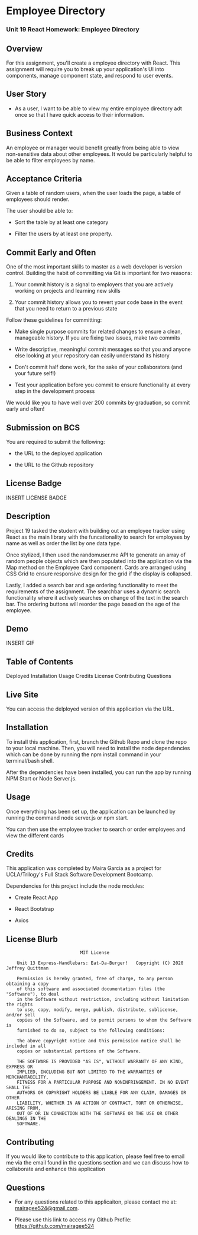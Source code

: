 # Employee Directory

### Unit 19 React Homework: Employee Directory

## Overview

For this assignment, you'll create a employee directory with React. This assignment will require you to break up your application's UI into components, manage component state, and respond to user events.

## User Story

* As a user, I want to be able to view my entire employee directory adt once so that I have quick access to their information.

## Business Context

An employee or manager would benefit greatly from being able to view non-sensitive data about other employees. It would be particularly helpful to be able to filter employees by name.

## Acceptance Criteria

Given a table of random users, when the user loads the page, a table of employees should render. 

The user should be able to:

  * Sort the table by at least one category

  * Filter the users by at least one property.

## Commit Early and Often

One of the most important skills to master as a web developer is version control. Building the habit of committing via Git is important for two reasons:

1. Your commit history is a signal to employers that you are actively working on projects and learning new skills

2. Your commit history allows you to revert your code base in the event that you need to return to a previous state

Follow these guidelines for committing:

* Make single purpose commits for related changes to ensure a clean, manageable history. If you are fixing two issues, make two commits

* Write descriptive, meaningful commit messages so that you and anyone else looking at your repository can easily understand its history

* Don't commit half done work, for the sake of your collaborators (and your future self!)

* Test your application before you commit to ensure functionality at every step in the development process

We would like you to have well over 200 commits by graduation, so commit early and often!


## Submission on BCS

You are required to submit the following:

* the URL to the deployed application

* the URL to the Github repository

## License Badge
INSERT LICENSE BADGE

## Description
Project 19 tasked the student with building out an employee tracker using React as the main library with the funcationality to search for employees by name as well as order the list by one data type.

Once stylized, I then used the randomuser.me API to generate an array of random people objects which are then populated into the application via the Map method on the Employee Card component. Cards are arranged using CSS Grid to ensure responsive design for the grid if the display is collapsed.

Lastly, I added a search bar and age ordering functionality to meet the requirements of the assignment. The searchbar uses a dynamic search functionality where it actively searches on change of the text in the search bar. The ordering buttons will reorder the page based on the age of the employee.

## Demo
INSERT GIF

## Table of Contents
Deployed
Installation
Usage
Credits
License
Contributing
Questions

## Live Site
You can access the delployed version of this application via the URL.

## Installation
To install this application, first, branch the Github Repo and clone the repo to your local machine. Then, you will need to install the node dependencies which can be done by running the npm install command in your terminal/bash shell.

After the dependencies have been installed, you can run the app by running NPM Start or Node Server.js.

## Usage
Once everything has been set up, the application can be launched by running the command node server.js or npm start.

You can then use the employee tracker to search or order employees and view the different cards

## Credits
This application was completed by Maira Garcia as a project for UCLA/Trilogy's Full Stack Software Development Bootcamp.

Dependencies for this project include the node modules:

- Create React App

- React Bootstrap

- Axios

## License Blurb
								MIT License

		Unit 13 Express-Handlebars: Eat-Da-Burger!   Copyright (C) 2020 Jeffrey Quittman

		Permission is hereby granted, free of charge, to any person obtaining a copy
		of this software and associated documentation files (the "Software"), to deal
		in the Software without restriction, including without limitation the rights
		to use, copy, modify, merge, publish, distribute, sublicense, and/or sell
		copies of the Software, and to permit persons to whom the Software is
		furnished to do so, subject to the following conditions:

		The above copyright notice and this permission notice shall be included in all
		copies or substantial portions of the Software.

		THE SOFTWARE IS PROVIDED "AS IS", WITHOUT WARRANTY OF ANY KIND, EXPRESS OR
		IMPLIED, INCLUDING BUT NOT LIMITED TO THE WARRANTIES OF MERCHANTABILITY,
		FITNESS FOR A PARTICULAR PURPOSE AND NONINFRINGEMENT. IN NO EVENT SHALL THE
		AUTHORS OR COPYRIGHT HOLDERS BE LIABLE FOR ANY CLAIM, DAMAGES OR OTHER
		LIABILITY, WHETHER IN AN ACTION OF CONTRACT, TORT OR OTHERWISE, ARISING FROM,
		OUT OF OR IN CONNECTION WITH THE SOFTWARE OR THE USE OR OTHER DEALINGS IN THE
		SOFTWARE.

## Contributing
If you would like to contribute to this application, please feel free to email me via the email found in the questions section and we can discuss how to collaborate and enhance this application

## Questions
- For any questions related to this applicaiton, please contact me at: mairagee524@gmail.com.

- Please use this link to access my Github Profile: https://github.com/mairagee524